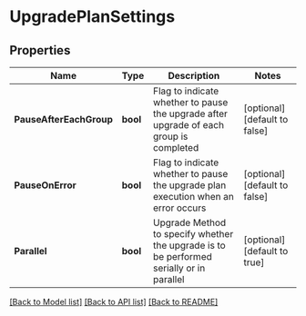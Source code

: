 # UpgradePlanSettings

## Properties
Name | Type | Description | Notes
------------ | ------------- | ------------- | -------------
**PauseAfterEachGroup** | **bool** | Flag to indicate whether to pause the upgrade after upgrade of each group is completed | [optional] [default to false]
**PauseOnError** | **bool** | Flag to indicate whether to pause the upgrade plan execution when an error occurs | [optional] [default to false]
**Parallel** | **bool** | Upgrade Method to specify whether the upgrade is to be performed serially or in parallel | [optional] [default to true]

[[Back to Model list]](../README.md#documentation-for-models) [[Back to API list]](../README.md#documentation-for-api-endpoints) [[Back to README]](../README.md)

